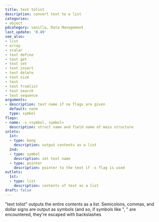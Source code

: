 ```yaml
---
title: text tolist
description: convert text to a list
categories:
- object
pdcategory: vanilla, Data Management
last_update: '0.49'
see_also:
- list
- array
- scalar
- text define
- text get
- text set
- text insert
- text delete
- text size
- text
- text fromlist
- text search
- text sequence
arguments:
- description: text name if no flags are given 
  default: none
  type: symbol
flags:
- name: -s <symbol, symbol>
  description: struct name and field name of main structure
inlets:
  1st:
  - type: bang
    description: output contents as a list
  2nd:
  - type: symbol
    description: set text name
  - type: pointer
    description: pointer to the text if -s flag is used
outlets:
  1st:
  - type: list
    description: contents of text as a list
draft: false
---
```

"text tolist" outputs the entire contents as a list. Semicolons, commas, and dollar signs are output as symbols (and so, if symbols like ", " are encountered, they're escaped with backslashes
